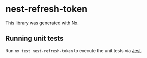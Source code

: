 # nest-refresh-token

This library was generated with [Nx](https://nx.dev).

## Running unit tests

Run `nx test nest-refresh-token` to execute the unit tests via [Jest](https://jestjs.io).
